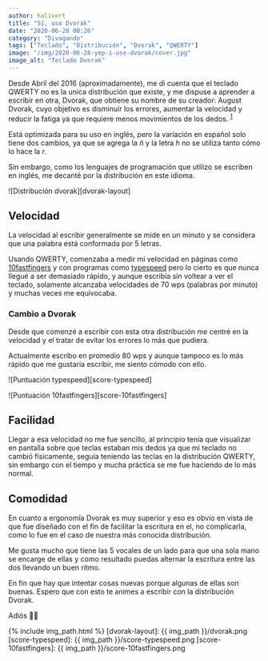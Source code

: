 ```yaml
---
author: halivert
title: "Sí, uso Dvorak"
date: "2020-06-28 00:26"
category: "Divagando"
tags: ["Teclado", "Distribución", "Dvorak", "QWERTY"]
image: "/img/2020-06-28-yep-i-use-dvorak/cover.jpg"
image_alt: "Teclado Dvorak"
---
```


Desde Abril del 2016 (aproximadamente), me di cuenta que el teclado QWERTY no es
la unica distribución que existe, y me dispuse a aprender a escribir en otra,
Dvorak, que obtiene su nombre de su creador:
August Dvorak<!-- Seguir leyendo -->, cuyo objetivo es disminuir los errores,
aumentar la velocidad y reducir la fatiga ya que requiere menos movimientos de
los dedos. <sup class="ref">[1][1]</sup>

Está optimizada para su uso en inglés, pero la variación en español solo tiene
dos cambios, ya que se agrega la <i>ñ</i> y la letra <i>h</i> no se utiliza
tanto cómo lo hace la <i>r</i>.

Sin embargo, como los lenguajes de programación que utilizo se escriben en
inglés, me decanté por la distribución en este idioma.

![Distribución dvorak][dvorak-layout]

## Velocidad

La velocidad al escribir generalmente se mide en un minuto y se considera que
una palabra está conformada por 5 letras.

Usando QWERTY, comenzaba a medir mi velocidad en páginas como [10fastfingers][]
y con programas como [typespeed][] pero lo cierto es que nunca llegué a ser
demasiado rápido, y aunque escribía sin voltear a ver el teclado, solamente
alcanzaba velocidades de 70 wps (palabras por minuto) y muchas veces me
equivocaba.

### Cambio a Dvorak

Desde que comenzé a escribir con esta otra distribución me centré en la
velocidad y el tratar de evitar los errores lo más que pudiera.

Actualmente escribo en promedio 80 wps y aunque tampoco es lo más rápido que me
gustaría escribir, me siento cómodo con ello.

![Puntuación typespeed][score-typespeed]

![Puntuación 10fastfingers][score-10fastfingers]

## Facilidad

Llegar a esa velocidad no me fue sencillo, al principio tenía que visualizar en
pantalla sobre que teclas estaban mis dedos ya que mi teclado no cambió
físicamente, seguía teniendo las teclas en la distribución QWERTY, sin embargo
con el tiempo y mucha práctica se me fue haciendo de lo más normal.

## Comodidad

En cuanto a ergonomía Dvorak es muy superior y eso es obvio en vista de que fue
diseñado con el fin de facilitar la escritura en el, no complicarla, como lo fue
en el caso de nuestra más conocida distribución.

Me gusta mucho que tiene las 5 vocales de un lado para que una sola mano se
encarge de ellas y como resultado puedas alternar la escritura entre las dos
llevando un buen ritmo.

En fin que hay que intentar cosas nuevas porque algunas de ellas son buenas.
Espero que con esto te animes a escribir con la distribución Dvorak.

Adiós 👋🏽

[1]: https://en.wikipedia.org/wiki/Dvorak_keyboard_layout
[2]: https://halivert.wordpress.com/2016/04/13/dvorak/
[10fastfingers]: https://10fastfingers.com/typing-test/english
[typespeed]: http://typespeed.sourceforge.net/

{% include img_path.html %}
[dvorak-layout]: {{ img_path }}/dvorak.png
[score-typespeed]: {{ img_path }}/score-typespeed.png
[score-10fastfingers]: {{ img_path }}/score-10fastfingers.png
